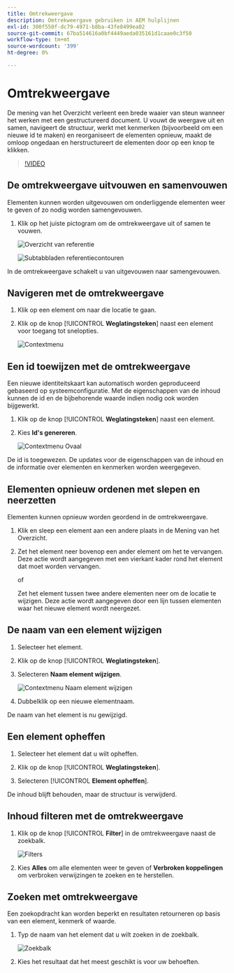 ```yaml
---
title: Omtrekweergave
description: Omtrekweergave gebruiken in AEM hulplijnen
exl-id: 300f550f-dc79-4971-b8ba-43fe8499ea02
source-git-commit: 67ba514616a0bf4449aeda035161d1caae0c3f50
workflow-type: tm+mt
source-wordcount: '399'
ht-degree: 0%

---
```


# Omtrekweergave

De mening van het Overzicht verleent een brede waaier van steun wanneer het werken met een gestructureerd document. U vouwt de weergave uit en samen, navigeert de structuur, werkt met kenmerken (bijvoorbeeld om een nieuwe id te maken) en reorganiseert de elementen opnieuw, maakt de omloop ongedaan en herstructureert de elementen door op een knop te klikken.

>[!VIDEO](https://video.tv.adobe.com/v/342767?quality=12&learn=on)

## De omtrekweergave uitvouwen en samenvouwen

Elementen kunnen worden uitgevouwen om onderliggende elementen weer te geven of zo nodig worden samengevouwen.

1. Klik op het juiste pictogram om de omtrekweergave uit of samen te vouwen.

   ![Overzicht van referentie](images/lesson-6/outline-collapsed-before.png)

   ![Subtabbladen referentiecontouren](images/lesson-6/outline-expanded-after.png)

In de omtrekweergave schakelt u van uitgevouwen naar samengevouwen.

## Navigeren met de omtrekweergave

1. Klik op een element om naar die locatie te gaan.

1. Klik op de knop [!UICONTROL **Weglatingsteken**] naast een element voor toegang tot snelopties.

   ![Contextmenu](images/lesson-6/shortcut-options.png)

## Een id toewijzen met de omtrekweergave

Een nieuwe identiteitskaart kan automatisch worden geproduceerd gebaseerd op systeemconfiguratie. Met de eigenschappen van de inhoud kunnen de id en de bijbehorende waarde indien nodig ook worden bijgewerkt.

1. Klik op de knop [!UICONTROL **Weglatingsteken**] naast een element.

1. Kies **Id&#39;s genereren**.

   ![Contextmenu Ovaal](images/lesson-6/ellipsis-popup.png)

De id is toegewezen. De updates voor de eigenschappen van de inhoud en de informatie over elementen en kenmerken worden weergegeven.

## Elementen opnieuw ordenen met slepen en neerzetten

Elementen kunnen opnieuw worden geordend in de omtrekweergave.

1. Klik en sleep een element aan een andere plaats in de Mening van het Overzicht.

1. Zet het element neer bovenop een ander element om het te vervangen. Deze actie wordt aangegeven met een vierkant kader rond het element dat moet worden vervangen.

   of

   Zet het element tussen twee andere elementen neer om de locatie te wijzigen. Deze actie wordt aangegeven door een lijn tussen elementen waar het nieuwe element wordt neergezet.

## De naam van een element wijzigen

1. Selecteer het element.

1. Klik op de knop [!UICONTROL **Weglatingsteken**].

1. Selecteren **Naam element wijzigen**.

   ![Contextmenu Naam element wijzigen](images/lesson-6/rename-before.png)

1. Dubbelklik op een nieuwe elementnaam.

De naam van het element is nu gewijzigd.

## Een element opheffen

1. Selecteer het element dat u wilt opheffen.

1. Klik op de knop [!UICONTROL **Weglatingsteken**].

1. Selecteren [!UICONTROL **Element opheffen**].

De inhoud blijft behouden, maar de structuur is verwijderd.

## Inhoud filteren met de omtrekweergave

1. Klik op de knop [!UICONTROL **Filter**] in de omtrekweergave naast de zoekbalk.

   ![Filters](images/lesson-6/filter-icon.png)

1. Kies **Alles** om alle elementen weer te geven of **Verbroken koppelingen** om verbroken verwijzingen te zoeken en te herstellen.

## Zoeken met omtrekweergave

Een zoekopdracht kan worden beperkt en resultaten retourneren op basis van een element, kenmerk of waarde.

1. Typ de naam van het element dat u wilt zoeken in de zoekbalk.

   ![Zoekbalk](images/lesson-6/search-bar.png)

1. Kies het resultaat dat het meest geschikt is voor uw behoeften.
